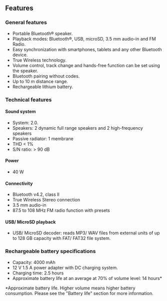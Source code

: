 ## Features

### General features
*	Portable Bluetooth® speaker.
*	Playback modes: Bluetooth®, USB, microSD, 3.5 mm audio-in and FM Radio.
*	Easy synchronization with smartphones, tablets and any other Bluetooth device.
*   True Wireless technology.
*	Volume control, track change and hands-free function can be set using the speaker.
*	Bluetooth pairing without codes.
*	Up to 10 m distance range.
*	Rechargeable lithium battery.
	
### Technical features

#### Sound system
* System: 2.0.
* Speakers: 2 dynamic full range speakers and 2 high-frequency speakers
* Passive radiator: 1 membrane
* THD < 1%
* S/N ratio: > 90 dB

#### Power
* 40 W

#### Connectivity
* Bluetooth v4.2, class II
* True Wireless Stereo connection
* 3.5 mm audio-in
* 87.5 to 108 MHz FM radio function with presets

#### USB/ MicroSD playback
* USB/ MicroSD decoder: reads MP3/ WAV files from external units of up to 128 GB capacity with FAT/ FAT32 file system. 


### Rechargeable battery specifications
*	Capacity: 4000 mAh
*	12 V 1.5 A power adapter with DC charging system.
*	Charging time: 2.5 hours
*	Approximate battery life at an average at 70% of volume level: 14 hours* 

 *Approximate battery life. Higher volume means higher battery consumption. Please see the "Battery life" section for more information.


